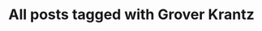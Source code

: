 ---
layout: tag
title: "All posts tagged with Grover Krantz"
permalink: /weblog/tags/grover-krantz/
taxonomy: Grover Krantz
---